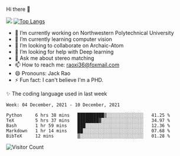 Hi there 👋

![](https://github-readme-stats.vercel.app/api?username=Raohaocheng)
[![Top Langs](https://github-readme-stats.vercel.app/api/top-langs/?username=Raohaocheng&layout=compact)](https://github.com/anuraghazra/github-readme-stats)

- 🔭 I’m currently working on Northwestern Polytechnical University
- 🌱 I’m currently learning computer vision
- 👯 I’m looking to collaborate on Archaic-Atom
- 🤔 I’m looking for help with Deep learning
- 💬 Ask me about stereo matching
- 📫 How to reach me: raoxi36@foxmail.com
- 😄 Pronouns: Jack Rao
- ⚡ Fun fact: I can't believe I'm a PHD.

✨ The coding language used in last week
<!--START_SECTION:waka-->
```text
Week: 04 December, 2021 - 10 December, 2021

Python     6 hrs 38 mins   ██████████▒░░░░░░░░░░░░░░   41.25 % 
TeX        5 hrs 37 mins   ████████▓░░░░░░░░░░░░░░░░   34.97 % 
Bash       1 hr 59 mins    ███░░░░░░░░░░░░░░░░░░░░░░   12.36 % 
Markdown   1 hr 14 mins    ██░░░░░░░░░░░░░░░░░░░░░░░   07.68 % 
BibTeX     12 mins         ▒░░░░░░░░░░░░░░░░░░░░░░░░   01.28 % 
```
<!--END_SECTION:waka-->

![Visitor Count](https://profile-counter.glitch.me/Raohaocheng/count.svg)
